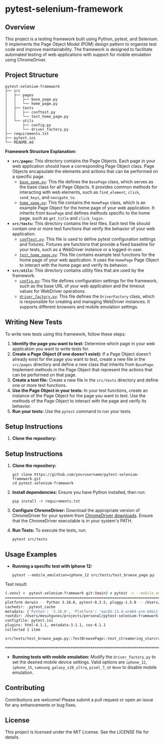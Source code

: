 # pytest-selenium-framework

## Overview
This project is a testing framework built using Python, pytest, and Selenium. It implements the Page Object Model (POM) design pattern to organize test code and improve maintainability. The framework is designed to facilitate automated testing of web applications with support for mobile emulation using ChromeDriver.

## Project Structure
```
pytest-selenium-framework
├── src
│   ├── pages
│   │   ├── base_page.py
│   │   └── home_page.py
│   ├── tests
│   │   ├── conftest.py
│   │   └── test_home_page.py
│   └── utils
│       ├── config.py
│       └── driver_factory.py
├── requirements.txt
├── pytest.ini
└── README.md
```

**Framework Structure Explanation:**

*   **`src/pages`:** This directory contains the Page Objects. Each page in your web application should have a corresponding Page Object class. Page Objects encapsulate the elements and actions that can be performed on a specific page.
    *   [`base_page.py`](base_page.py ): This file defines the `BasePage` class, which serves as the base class for all Page Objects. It provides common methods for interacting with web elements, such as `find_element`, `click`, `send_keys`, and `navigate_to`.
    *   [`home_page.py`](home_page.py ): This file contains the `HomePage` class, which is an example Page Object for the home page of your web application. It inherits from `BasePage` and defines methods specific to the home page, such as `get_title` and `click_login`.
*   **`src/tests`:** This directory contains the test files. Each test file should contain one or more test functions that verify the behavior of your web application.
    *   [`conftest.py`](conftest.py ): This file is used to define pytest configuration settings and fixtures. Fixtures are functions that provide a fixed baseline for your tests, such as a WebDriver instance or a logged-in user.
    *   [`test_home_page.py`](test_home_page.py ): This file contains example test functions for the home page of your web application. It uses the `HomePage` Page Object to interact with the home page and verify its behavior.
*   **`src/utils`:** This directory contains utility files that are used by the framework.
    *   [`config.py`](config.py ): This file defines configuration settings for the framework, such as the base URL of your web application and the timeout values for WebDriver operations.
    *   [`driver_factory.py`](driver_factory.py ): This file defines the `DriverFactory` class, which is responsible for creating and managing WebDriver instances. It supports different browsers and mobile emulation settings.

## Writing New Tests

To write new tests using this framework, follow these steps:

1.  **Identify the page you want to test:** Determine which page in your web application you want to write tests for.
2.  **Create a Page Object (if one doesn't exist):** If a Page Object doesn't already exist for the page you want to test, create a new file in the `src/pages` directory and define a new class that inherits from `BasePage`. Implement methods in the Page Object that represent the actions that can be performed on that page.
3.  **Create a test file:** Create a new file in the `src/tests` directory and define one or more test functions.
4.  **Use the Page Object in your tests:** In your test functions, create an instance of the Page Object for the page you want to test. Use the methods of the Page Object to interact with the page and verify its behavior.
5.  **Run your tests:** Use the `pytest` command to run your tests.

## Setup Instructions

1. **Clone the repository:**

## Setup Instructions

1. **Clone the repository:**
   ```
   git clone https://github.com/yourusername/pytest-selenium-framework.git
   cd pytest-selenium-framework
   ```

2. **Install dependencies:**
   Ensure you have Python installed, then run:
   ```
   pip install -r requirements.txt
   ```

3. **Configure ChromeDriver:**
   Download the appropriate version of ChromeDriver for your system from [ChromeDriver downloads](https://sites.google.com/chromium.org/driver/). Ensure that the ChromeDriver executable is in your system's PATH.

4. **Run Tests:**
   To execute the tests, run:
   ```
   pytest src/tests
   ```

## Usage Examples

- **Running a specific test with Iphone 12:**
  ```
  pytest --mobile_emulation=iphone_12 src/tests/test_browse_page.py
  ```

Test result:
```bash
(.venv) ➜  pytest-selenium-framework git:(main) ✗ pytest -v --mobile_emulation=iphone_12 src/tests/test_browse_page.py
============================================================================================== test session starts ===============================================================================================
platform darwin -- Python 3.10.8, pytest-8.3.5, pluggy-1.5.0 -- /Users/mesutgunes/projects/personal/pytest-selenium-framework/.venv/bin/python3
cachedir: .pytest_cache
metadata: {'Python': '3.10.8', 'Platform': 'macOS-13.4-arm64-arm-64bit', 'Packages': {'pytest': '8.3.5', 'pluggy': '1.5.0'}, 'Plugins': {'html': '4.1.1', 'metadata': '3.1.1', 'cov': '6.1.1'}, 'JAVA_HOME': '/Library/Java/JavaVirtualMachines/adoptopenjdk-8.jdk/Contents/Home'}
rootdir: /Users/mesutgunes/projects/personal/pytest-selenium-framework
configfile: pytest.ini
plugins: html-4.1.1, metadata-3.1.1, cov-6.1.1
collected 1 item                                                                                                                                                                                                 

src/tests/test_browse_page.py::TestBrowsePage::test_streamering_starcraft_ii PASSED                                                                                                                        [100%]

=============================================================================================== 1 passed in 13.15s ===============================================================================================
```

- **Running tests with mobile emulation:**
  Modify the `driver_factory.py` to set the desired mobile device settings. Valid options are `iphone_12`, `iphone_15`, `samsung_galaxy_s20_ultra`, `pixel_7`, or `None` to disable mobile emulation.

## Contributing
Contributions are welcome! Please submit a pull request or open an issue for any enhancements or bug fixes.

## License
This project is licensed under the MIT License. See the LICENSE file for details.